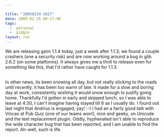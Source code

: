 ```yaml
---

title: "20050224-2017"
date: 2005-02-25 00:17:00
tags:
  -  personal
  -  pidgin
layout: rut
---
```


We are releasing gaim 1.1.4 today, just a week after 1.1.3; we
found a couple crashers (one a security risk) and are now working
around a bug in glib 2.6.2 (on some platforms).  It always gives me
a thrill to release even for something like this, that I'd rather
have caught for 1.1.3.<br  /><br  />

In other news, its been snowing all day, but not really sticking to
the roads until recently, it has been too warm of late.  It made
for a slow and boring day at work, consistently wishing it would
snow enough to justify going home.  Thankfully I'd gotten in early
and skipped lunch, so I was able to leave at 4:30, I can't imagine
having stayed till 6 as I usually do.  I found out last night that
Andrius is engaged, yay! :-) I had an a fairly good talk with
Vincas at Pub Quiz (one of our teams won!), nice and geeky, on
Unicode and the text replacement plugin.  Oddly, hyphenated isn't
able to reproduce the wide character bug that has been reported,
and I am unable to find the report.  Ah-well, such is life.

